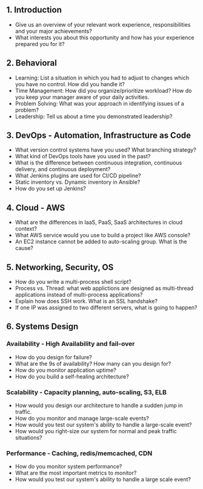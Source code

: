 ## 1. Introduction

- Give us an overview of your relevant work experience, responsibilities and your major achievements?
- What interests you about this opportunity and how has your experience prepared you for it?

## 2. Behavioral

- Learning: List a situation in which you had to adjust to changes which you have no control. How did you handle it?
- Time Management: How did you organize/prioritize workload? How do you keep your manager aware of your daily activities.
- Problem Solving: What was your approach in identifying issues of a problem?
- Leadership: Tell us about a time you demonstrated leadership?

## 3. DevOps - Automation, Infrastructure as Code

- What version control systems have you used? What branching strategy?
- What kind of DevOps tools have you used in the past?
- What is the difference between continuous integration, continuous delivery, and continuous deployment?
- What Jenkins plugins are used for CI/CD pipeline?
- Static inventory vs. Dynamic inventory in Ansible?
- How do you set up Jenkins?

## 4. Cloud - AWS

- What are the differences in IaaS, PaaS, SaaS architectures in cloud context?
- What AWS service would you use to build a project like AWS console?
- An EC2 instance cannot be added to auto-scaling group. What is the cause?

## 5. Networking, Security, OS

- How do you write a multi-process shell script?
- Process vs. Thread: what web applictions are designed as multi-thread applications instead of multi-process applications?
- Explain how does SSH work. What is an SSL handshake?
- If one IP was assigned to two different servers, what is going to happen?

## 6. Systems Design

### Availability - High Availability and fail-over

- How do you design for failure?
- What are the 9s of availability? How many can you design for?
- How do you monitor application uptime?
- How do you build a self-healing architecture?

### Scalability - Capacity planning, auto-scaling, S3, ELB

- How would you design our architecture to handle a sudden jump in traffic.
- How do you monitor and manage large-scale events?
- How would you test our system's ability to handle a large-scale event?
- How would you right-size our system for normal and peak traffic situations?

### Performance - Caching, redis/memcached, CDN

- How do you monitor system performance?
- What are the most important metrics to monitor?
- How would you test our system's ability to handle a large scale event?
